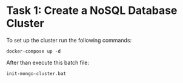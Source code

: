 # Task 1: Create a NoSQL Database Cluster

To set up the cluster run the following commands:

```
docker-compose up -d
```

After than execute this batch file:

```
init-mongo-cluster.bat
```